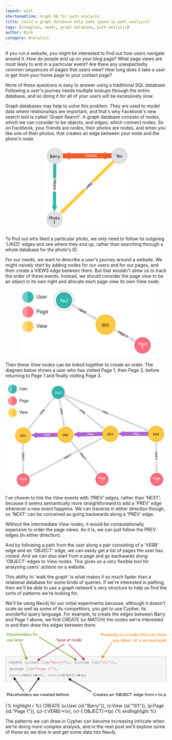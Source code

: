 ```yaml
---
layout: post
shortenedlink: Graph DB for path analysis
title: Could a graph database help make speed up path analysis?
tags: [snowplow, neo4j, graph database, path analysis]
author: Nick
category: Analytics
---
```


If you run a website, you might be interested to find out how users navigate around it. How do people end up on your blog page? What page views are most likely to end in a particular event? Are there any unexpectedly common sequences of pages that users view? How long does it take a user to get from your home page to your contact page?

None of these questions is easy to answer using a traditional SQL database. Following a user's journey needs multiple lookups through the entire database, and so doing it for all of your users will be excessively slow.

Graph databases may help to solve this problem. They are used to model data where relationships are important, and that's why Facebook's new search tool is called 'Graph Search'. A graph database consists of *nodes*, which we can consider to be objects, and *edges*, which connect nodes. So on Facebook, your friends are nodes, their photos are nodes, and when you like one of their photos, that creates an edge between your node and the photo's node.

<p style="text-align:center"><img src="/assets/img/blog/2014/07/Neo4j-fb-example.png"></p>

To find out who liked a particular photo, we only need to follow its outgoing 'LIKED' edges and see where they end up, rather than searching through a whole database for the photo's ID.

For our needs, we want to describe a user's journey around a website. We might naively start by adding nodes for our users and for our pages, and then create a VIEWS edge between them. But that wouldn't allow us to track the order of these events. Instead, we should consider the page view to be an object in its own right and allocate each page view its own View node.

<p style="text-align:center"><img src="/assets/img/blog/2014/07/Neo4j-basic-structure.png"></p>

Then these View nodes can be linked together to create an order. The diagram below shows a user who has visited Page 1, then Page 2, before returning to Page 1 and finally visiting Page 3. 

<p style="text-align:center"><img src="/assets/img/blog/2014/07/Neo4j-prev-relationships.png"></p>

I've chosen to link the *View* events with 'PREV' edges, rather than 'NEXT', because it seems semantically more straightforward to add a 'PREV' edge whenever a new event happens. We can traverse in either direction though, so 'NEXT' can be conceived as going backwards along a 'PREV' edge.

Without the intermediate *View* nodes, it would be computationally expensive to order the page views. As it is, we can just follow the PREV edges (in either direction).

And by following a path from the user along a pair consisting of a 'VERB' edge and an 'OBJECT' edge, we can easily get a list of pages the user has visited. And we can also start from a page and go backwards along 'OBJECT' edges to View nodes. This gives us a very flexible tool for analysing users' actions on a website.

This ability to 'walk the graph' is what makes it so much faster than a relational database for some kinds of queries. If we're interested in pathing, then we'll be able to use a graph network's very structure to help us find the sorts of patterns we're looking for.

We'll be using Neo4j for our initial experiments because, although it doesn't scale as well as some of its competitors, you get to use Cypher, its wonderful query language. For example, to create the edges between Barry and Page 1 above, we first CREATE (or MATCH) the nodes we're interested in and then *draw* the edges between them:

<p style="text-align:center"><img src="/assets/img/blog/2014/07/Neo4j-code-snippet.png"></p>


{% highlight r %}
CREATE (u:User {id:"Barry"}), (v:View {id:"101"}), 
(p:Page {id:"Page 1"}), 
(u)-[:VERB]->(v), (v)-[:OBJECT]->(p)
{% endhighlight %}

The patterns we can draw in Cypher can become increasing intricate when we're doing more complex analysis, and in the next post we'll explore some of these as we dive in and get some data into Neo4j.

[image1]: /assets/img/blog/2014/07/Neo4j-fb-example.png
[image2]: /assets/img/blog/2014/07/Neo4j-basic-structure.png
[image3]: /assets/img/blog/2014/07/Neo4j-prev-relationships.png
[image4]: /assets/img/blog/2014/07/Neo4j-code-snippet.png